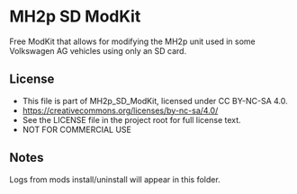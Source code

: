 # MH2p SD ModKit

Free ModKit that allows for modifying the MH2p unit used in some Volkswagen AG vehicles using only an SD card.

## License

- This file is part of MH2p_SD_ModKit, licensed under CC BY-NC-SA 4.0.
- https://creativecommons.org/licenses/by-nc-sa/4.0/
- See the LICENSE file in the project root for full license text.
- NOT FOR COMMERCIAL USE

## Notes

Logs from mods install/uninstall will appear in this folder.
